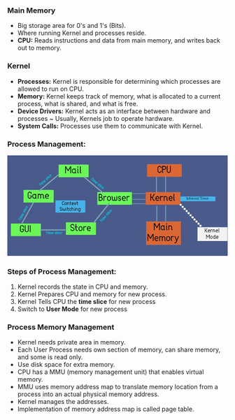 <h3>Main Memory</h3>

  <ul>
    <li>Big storage area for 0's and 1's (Bits).</li>
    <li>Where running Kernel and processes reside.</li>
    <li><b>CPU:</b> Reads instructions and data from main memory, and writes back out to memory.</li>
   </ul>
   
   
  <h3>Kernel</h3>
      <ul>
      <li><b>Processes:</b> Kernel is responsible for determining which processes are allowed to run on CPU.</li>
      <li><b>Memory:</b> Kernel keeps track of memory, what is allocated to a current process, what is shared, and what is free.</li>
      <li><b>Device Drivers:</b> Kernel acts as an interface between hardware and processes ~ Usually, Kernels job to operate hardware.</li>
      <li><b>System Calls:</b> Processes use them to communicate with Kernel.</li>
    </ul>
    
   <h3>Process Management:</h3>
    
![Image of a Process Management diagram.](https://github.com/HypeByte/My-Linux-Notes/blob/master/Assets/LinuxProcesses.jpg)

<h3>Steps of Process Management:</h3>

  <ol>
  <li>Kernel records the state in CPU and memory.</li>
  <li>Kernel Prepares CPU and memory for new process.</li>
  <li>Kernel Tells CPU the <b>time slice</b> for new process</li>
  <li>Switch to <b>User Mode</b> for new process</li>
  </ol>
  <h3>Process Memory Management</h3>
  <ul>
  <li>Kernel needs private area in memory.</li>
  <li>Each User Process needs own section of memory, can share memory, and some is read only.</li>
  <li>Use disk space for extra memory.</li>
  <li>CPU has a MMU (memory management unit) that enables virtual memory.</li>
  <li>MMU uses memory address map to translate memory location from a process into an actual physical memory address.</li>
  <li>Kernel manages the addresses.</li>
  <li>Implementation of memory address map is called page table.</li>
  </ul>
      
      
